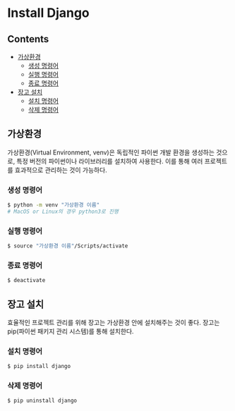 Install Django
===

Contents
---
- [가상환경](#가상환경)
  - [생성 명령어](#생성-명령어)
  - [실행 명령어](#실행-명령어)
  - [종료 명령어](#종료-명령어)
- [장고 설치](#장고-설치)
  - [설치 명령어](#설치-명령어)
  - [삭제 명령어](#삭제-명령어)

가상환경
---

가상환경(Virtual Environment, venv)은 독립적인 파이썬 개발 환경을 생성하는 것으로, 특정 버전의 파이썬이나 라이브러리를 설치하여 사용한다. 이를 통해 여러 프로젝트를 효과적으로 관리하는 것이 가능하다.

### 생성 명령어

```bash
$ python -m venv "가상환경 이름"
# MacOS or Linux의 경우 python3로 진행
```

### 실행 명령어
```bash
$ source "가상환경 이름"/Scripts/activate
```

### 종료 명령어
```bash
$ deactivate
```

장고 설치
---
효율적인 프로젝트 관리를 위해 장고는 가상환경 안에 설치해주는 것이 좋다. 장고는 pip(파이썬 패키지 관리 시스템)를 통해 설치한다.

### 설치 명령어
```bash
$ pip install django
```

### 삭제 명령어
```bash
$ pip uninstall django
```
